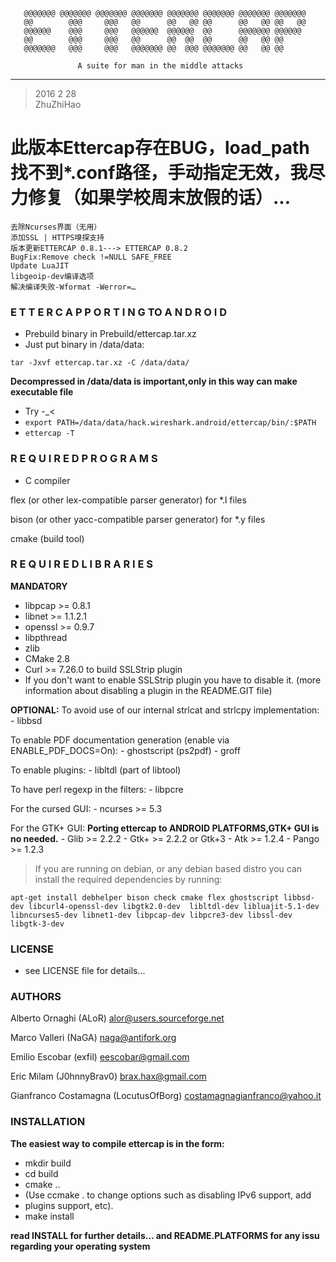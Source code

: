 

       @@@@@@@ @@@@@@@ @@@@@@@ @@@@@@@ @@@@@@@ @@@@@@@ @@@@@@@ @@@@@@@
       @@        @@@     @@@   @@      @@   @@ @@      @@   @@ @@   @@
       @@@@@@    @@@     @@@   @@@@@@  @@@@@@  @@      @@@@@@@ @@@@@@
       @@        @@@     @@@   @@      @@  @@  @@      @@   @@ @@
       @@@@@@@   @@@     @@@   @@@@@@@ @@  @@@ @@@@@@@ @@   @@ @@     

                   A suite for man in the middle attacks
----------------------------------------------------------------------------------

> 2016 2 28  
> ZhuZhiHao  



# 此版本Ettercap存在BUG，load_path找不到*.conf路径，手动指定无效，我尽力修复（如果学校周末放假的话）...


```
去除Ncurses界面（无用）
添加SSL | HTTPS嗅探支持
版本更新ETTERCAP 0.8.1---> ETTERCAP 0.8.2
BugFix:Remove check !=NULL SAFE_FREE
Update LuaJIT
libgeoip-dev编译选项
解决编译失败-Wformat -Werror=…
```

###                  E T T E R C A P   P O R T I N G   TO   A N D R O I D
- Prebuild binary in Prebuild/ettercap.tar.xz
- Just put binary in /data/data:

`tar -Jxvf ettercap.tar.xz -C /data/data/`

**Decompressed in /data/data is important,only in this way can make executable file**  

- Try -\_<
- `export PATH=/data/data/hack.wireshark.android/ettercap/bin/:$PATH`
- `ettercap -T`



###                     R E Q U I R E D   P R O G R A M S

- C compiler

flex (or other lex-compatible parser generator) for *.l files

bison (or other yacc-compatible parser generator) for *.y files

cmake (build tool)

###                     R E Q U I R E D   L I B R A R I E S

 **MANDATORY**

   - libpcap >= 0.8.1
   - libnet  >= 1.1.2.1 
   - openssl >= 0.9.7
   - libpthread
   - zlib
   - CMake 2.8
   - Curl    >= 7.26.0 to build SSLStrip plugin
   - If you don't want to enable SSLStrip plugin you have to disable it. (more information about disabling a plugin in the README.GIT file)

**OPTIONAL:**
   To avoid use of our internal strlcat and strlcpy implementation:
    - libbsd

   To enable PDF documentation generation (enable via ENABLE_PDF_DOCS=On):
    - ghostscript (ps2pdf)
    - groff

   To enable plugins:
    - libltdl (part of libtool)

   To have perl regexp in the filters:
    - libpcre

   For the cursed GUI:
    - ncurses   >= 5.3

   For the GTK+ GUI:
   **Porting ettercap to ANDROID PLATFORMS,GTK+ GUI is no needed.**
    - Glib      >= 2.2.2
    - Gtk+      >= 2.2.2 or Gtk+3
    - Atk       >= 1.2.4
    - Pango     >= 1.2.3

> If you are running on debian, or any debian based distro you can install the required dependencies by running:

`apt-get install debhelper bison check cmake flex ghostscript libbsd-dev libcurl4-openssl-dev libgtk2.0-dev  libltdl-dev libluajit-5.1-dev libncurses5-dev libnet1-dev libpcap-dev libpcre3-dev libssl-dev libgtk-3-dev`

###                                   LICENSE

-   see LICENSE file for details...

###                                   AUTHORS

   Alberto Ornaghi (ALoR) <alor@users.sourceforge.net>

   Marco Valleri (NaGA) <naga@antifork.org>

   Emilio Escobar (exfil) <eescobar@gmail.com>
  
   Eric Milam (J0hnnyBrav0) <brax.hax@gmail.com>

   Gianfranco Costamagna (LocutusOfBorg) <costamagnagianfranco@yahoo.it>

###                                INSTALLATION

**The easiest way to compile ettercap is in the form:**

  -  mkdir build
  -  cd build
  -  cmake ..
  -  (Use ccmake . to change options such as disabling IPv6 support, add
  -  plugins support, etc).
  -  make install

 **read INSTALL for further details... and README.PLATFORMS for any issu regarding your operating system**

